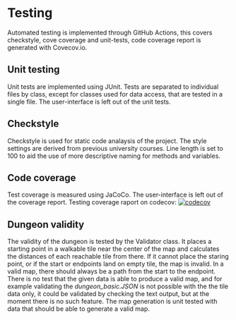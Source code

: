 # Testing

Automated testing is implemented through GitHub Actions, this covers checkstyle, cove coverage and unit-tests, code coverage report is generated with Covecov.io.

## Unit testing
Unit tests are implemented using JUnit. Tests are separated to individual files by class, except for classes used for data access, that are tested in a single file. The user-interface is left out of the unit tests.

## Checkstyle
Checkstyle is used for static code analaysis of the project. The style settings are derived from previous university courses. Line length is set to 100 to aid the use of more descriptive naming for methods and variables.

## Code coverage
Test coverage is measured using JaCoCo. The user-interface is left out of the coverage report.
Testing coverage raport on codecov:
[![codecov](https://codecov.io/gh/juhakaup/WFC_dungeon_gen/branch/master/graph/badge.svg)](https://codecov.io/gh/juhakaup/WFC_dungeon_gen)

## Dungeon validity
The validity of the dungeon is tested by the Validator class. It places a starting point in a walkable tile near the center of the map and calculates the distances of each reachable tile from there. If it cannot place the staring point, or if the start or endpoints land on empty tile, the map is invalid. In a valid map, there should always be a path from the start to the endpoint. 
There is no test that the given data is able to produce a valid map, and for example validating the *dungeon_basic.JSON* is not possible with the the tile data only, it could be validated by checking the text output, but at the moment there is no such feature.
The map generation is unit tested with data that should be able to generate a valid map.
